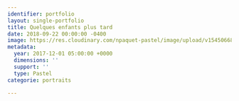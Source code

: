 ```yaml
---
identifier: portfolio
layout: single-portfolio
title: Quelques enfants plus tard
date: 2018-09-22 00:00:00 -0400
image: https://res.cloudinary.com/npaquet-pastel/image/upload/v1545066820/DSC00217-1.jpg
metadata:
  year: 2017-12-01 05:00:00 +0000
  dimensions: ''
  support: ''
  type: Pastel
categorie: portraits

---
```

